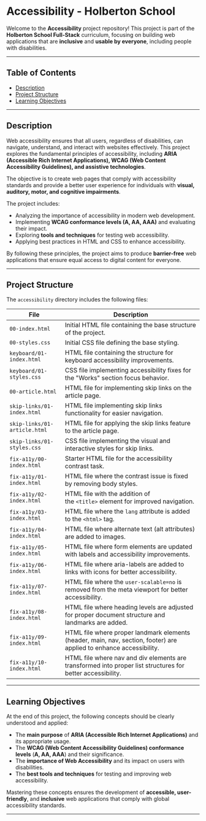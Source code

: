 # Accessibility - Holberton School  

Welcome to the **Accessibility** project repository! This project is part of the **Holberton School Full-Stack** curriculum, focusing on building web applications that are **inclusive** and **usable by everyone**, including people with disabilities.  

---  

## Table of Contents  

- [Description](#description)  
- [Project Structure](#project-structure)  
- [Learning Objectives](#learning-objectives)  

---  

## Description  

Web accessibility ensures that all users, regardless of disabilities, can navigate, understand, and interact with websites effectively. This project explores the fundamental principles of accessibility, including **ARIA (Accessible Rich Internet Applications), WCAG (Web Content Accessibility Guidelines), and assistive technologies**.  

The objective is to create web pages that comply with accessibility standards and provide a better user experience for individuals with **visual, auditory, motor, and cognitive impairments**.  

The project includes:  

- Analyzing the importance of accessibility in modern web development.  
- Implementing **WCAG conformance levels (A, AA, AAA)** and evaluating their impact.  
- Exploring **tools and techniques** for testing web accessibility.  
- Applying best practices in HTML and CSS to enhance accessibility.  

By following these principles, the project aims to produce **barrier-free** web applications that ensure equal access to digital content for everyone.  

---  

## Project Structure  

The `accessibility` directory includes the following files:  

| File                         | Description                                                                                                         |
| ---------------------------- | ------------------------------------------------------------------------------------------------------------------- |
| `00-index.html`              | Initial HTML file containing the base structure of the project.                                                     |
| `00-styles.css`              | Initial CSS file defining the base styling.                                                                         |
| `keyboard/01-index.html`     | HTML file containing the structure for keyboard accessibility improvements.                                         |
| `keyboard/01-styles.css`     | CSS file implementing accessibility fixes for the "Works" section focus behavior.                                   |
| `00-article.html`            | HTML file for implementing skip links on the article page.                                                          |
| `skip-links/01-index.html`   | HTML file implementing skip links functionality for easier navigation.                                              |
| `skip-links/01-article.html` | HTML file for applying the skip links feature to the article page.                                                  |
| `skip-links/01-styles.css`   | CSS file implementing the visual and interactive styles for skip links.                                             |
| `fix-a11y/00-index.html`     | Starter HTML file for the accessibility contrast task.                                                              |
| `fix-a11y/01-index.html`     | HTML file where the contrast issue is fixed by removing body styles.                                                |
| `fix-a11y/02-index.html`     | HTML file with the addition of the `<title>` element for improved navigation.                                       |
| `fix-a11y/03-index.html`     | HTML file where the `lang` attribute is added to the `<html>` tag.                                                  |
| `fix-a11y/04-index.html`     | HTML file where alternate text (alt attributes) are added to images.                                                |
| `fix-a11y/05-index.html`     | HTML file where form elements are updated with labels and accessibility improvements.                               |
| `fix-a11y/06-index.html`     | HTML file where aria-labels are added to links with icons for better accessibility.                                 |
| `fix-a11y/07-index.html`     | HTML file where the `user-scalable=no` is removed from the meta viewport for better accessibility.                  |
| `fix-a11y/08-index.html`     | HTML file where heading levels are adjusted for proper document structure and landmarks are added.                  |
| `fix-a11y/09-index.html`     | HTML file where proper landmark elements (header, main, nav, section, footer) are applied to enhance accessibility. |
| `fix-a11y/10-index.html`     | HTML file where nav and div elements are transformed into proper list structures for better accessibility.          |


---  

## Learning Objectives  

At the end of this project, the following concepts should be clearly understood and applied:  

- The **main purpose** of **ARIA (Accessible Rich Internet Applications)** and its appropriate usage.  
- The **WCAG (Web Content Accessibility Guidelines) conformance levels** (**A, AA, AAA**) and their significance.  
- The **importance of Web Accessibility** and its impact on users with disabilities.  
- The **best tools and techniques** for testing and improving web accessibility.  

Mastering these concepts ensures the development of **accessible, user-friendly**, and **inclusive** web applications that comply with global accessibility standards.  

---  
